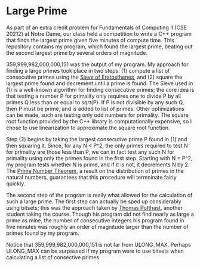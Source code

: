 # Large Prime

As part of an extra credit problem for Fundamentals of Computing II (CSE 20212) at Notre Dame, our class held a competition to write a C++ program that finds the largest prime given five minutes of compute time. This repository contains my program, which found the largest prime, beating out the second largest prime by several orders of magnitude.

359,999,982,000,000,151 was the output of my program. My approach for finding a large primes took place in two steps: (1) compute a list of consecutive primes using the [Sieve of Eratosthenes](https://en.wikipedia.org/wiki/Sieve_of_Eratosthenes), and (2) square the largest prime found and decrement until a prime is found. The Sieve used in (1) is a well-known algorithm for finding consecutive primes; the core idea is that testing a number P for primality only requires one to divide P by all primes Q less than or equal to sqrt(P). If P is not divisible by any such Q, then P must be prime, and is added to list of primes. Other optimizations can be made, such are testing only odd numbers for primality. The square root function provided by the C++ library is computationally expensive, so I chose to use linearization to approximate the square root function.

Step (2) begins by taking the largest consecutive prime P found in (1) and then squaring it. Since, for any N < P^2, the only primes required to test N for primality are those less than P, we can in fact test any such N for primality using only the primes found in the first step. Starting with N = P^2, my program tests whether N is prime, and if it is not, it decrements N by 2. The [Prime Number Theorem](https://en.wikipedia.org/wiki/Sieve_of_Eratosthenes), a result on the distribution of primes in the natural numbers, guarantees that this procedure will termninate fairly quickly.

The second step of the program is really what allowed for the calculation of such a large prime. The first step can actually be sped up considerably using bitsets; this was the approach taken by [Thomas Potthast](https://www.linkedin.com/in/thomas-potthast-0bb76b44), another student taking the course. Though his program did not find nearly as large a prime as mine, the number of consecutive integers his program found in five minutes was roughly an order of magnitude larger than the number of primes found by my program.

Notice that 359,999,982,000,000,151 is not far from ULONG\_MAX. Perhaps ULONG\_MAX can be surpassed if my program were to use bitsets when calculating a list of consective primes.

